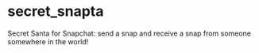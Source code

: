 secret_snapta
=============

Secret Santa for Snapchat:  send a snap and receive a snap from someone somewhere in the world!
